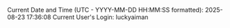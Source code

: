 Current Date and Time (UTC - YYYY-MM-DD HH:MM:SS formatted): 2025-08-23 17:36:08
Current User's Login: luckyaiman
